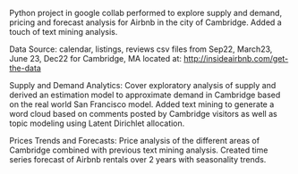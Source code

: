 Python project in google collab performed to explore supply and demand, pricing and forecast analysis for Airbnb in the city of Cambridge. Added a touch of text mining analysis.

Data Source: calendar, listings, reviews csv files from Sep22, March23, June 23, Dec22 for Cambridge, MA located at: http://insideairbnb.com/get-the-data

Supply and Demand Analytics: Cover exploratory analysis of supply and derived an estimation model to approximate demand in Cambridge based on the real world San Francisco model. Added text mining to generate a word cloud based on comments posted by Cambridge visitors as well as topic modeling using Latent Dirichlet allocation.

Prices Trends and Forecasts: Price analysis of the different areas of Cambridge combined with previous text mining analysis. Created time series forecast of Airbnb rentals over 2 years with seasonality trends. 
